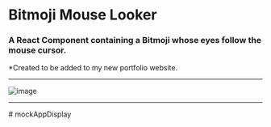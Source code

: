 # Bitmoji Mouse Looker

### A React Component containing a Bitmoji whose eyes follow the mouse cursor.

*Created to be added to my new portfolio website.

---

![image](https://github.com/user-attachments/assets/7e4ff8af-9ad0-4e16-838b-6e9f4223f216)

---
#   m o c k A p p D i s p l a y  
 